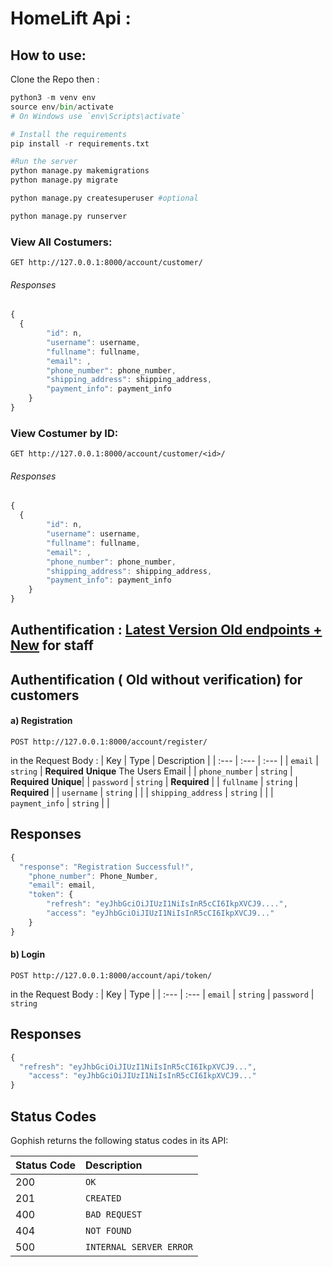 # HomeLift Api :

## How to use: 
Clone the Repo then :

```python
python3 -m venv env
source env/bin/activate  
# On Windows use `env\Scripts\activate`

# Install the requirements
pip install -r requirements.txt

#Run the server 
python manage.py makemigrations
python manage.py migrate

python manage.py createsuperuser #optional

python manage.py runserver
```

### View All Costumers:
```http
GET http://127.0.0.1:8000/account/customer/
```
###### Responses

```javascript
{
  {
        "id": n,
        "username": username,
        "fullname": fullname,
        "email": ,
        "phone_number": phone_number,
        "shipping_address": shipping_address,
        "payment_info": payment_info
    }
}
```

### View  Costumer by ID:
```http
GET http://127.0.0.1:8000/account/customer/<id>/
```
###### Responses

```javascript
{
  {
        "id": n,
        "username": username,
        "fullname": fullname,
        "email": ,
        "phone_number": phone_number,
        "shipping_address": shipping_address,
        "payment_info": payment_info
    }
}
```
## Authentification : [Latest Version Old endpoints + New](https://djoser.readthedocs.io/en/latest/base_endpoints.html) for staff
## Authentification ( Old without verification)  for customers
 #### a) Registration
```http
POST http://127.0.0.1:8000/account/register/
```
in the Request Body : 
| Key | Type | Description |
| :--- | :--- | :--- |
| `email` | `string` | **Required** **Unique** The Users Email |
| `phone_number` | `string` | **Required** **Unique**|
| `password` | `string` | **Required**  |
| `fullname` | `string` | **Required** |
| `username` | `string` |  |
| `shipping_address` | `string` |  |
| `payment_info` | `string` |  |

## Responses

```javascript
{
  "response": "Registration Successful!",
    "phone_number": Phone_Number,
    "email": email,
    "token": {
        "refresh": "eyJhbGciOiJIUzI1NiIsInR5cCI6IkpXVCJ9....",
        "access": "eyJhbGciOiJIUzI1NiIsInR5cCI6IkpXVCJ9..."
    }
}
```
#### b) Login
```http
POST http://127.0.0.1:8000/account/api/token/
```
in the Request Body : 
| Key | Type | 
| :--- | :--- 
| `email` | `string` 
| `password` | `string` 

## Responses


```javascript
{
  "refresh": "eyJhbGciOiJIUzI1NiIsInR5cCI6IkpXVCJ9...",
    "access": "eyJhbGciOiJIUzI1NiIsInR5cCI6IkpXVCJ9..."
}
```


## Status Codes

Gophish returns the following status codes in its API:

| Status Code | Description |
| :--- | :--- |
| 200 | `OK` |
| 201 | `CREATED` |
| 400 | `BAD REQUEST` |
| 404 | `NOT FOUND` |
| 500 | `INTERNAL SERVER ERROR` |

